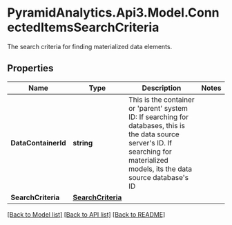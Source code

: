 # PyramidAnalytics.Api3.Model.ConnectedItemsSearchCriteria
The search criteria for finding materialized data elements.

## Properties

Name | Type | Description | Notes
------------ | ------------- | ------------- | -------------
**DataContainerId** | **string** | This is the container or &#39;parent&#39; system ID: If searching for databases, this is the data source server&#39;s ID. If searching for materialized models, its the data source database&#39;s ID | 
**SearchCriteria** | [**SearchCriteria**](SearchCriteria.md) |  | 

[[Back to Model list]](../README.md#documentation-for-models) [[Back to API list]](../README.md#documentation-for-api-endpoints) [[Back to README]](../README.md)

